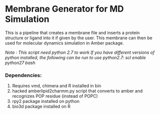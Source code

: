 # Membrane Generator for MD Simulation #

This is a pipeline that creates a membrane file and inserts a protein structure or ligand into it if given by the user.
This membrane can then be used for molecular dynamics simulation in Amber package.


*Note : This script need python 2.7 to work
If you have different versions of python installed, the following can be run to use python2.7:
scl enable python27 bash*

### Dependencies: ###
1. Requires vmd, chimera and R installed in bin
2. hacked amberlipid2charmm.py script that converts to amber and recognizes POP residue (instead of POPC)
3. rpy2 package installed on python
4. bio3d package installed on R